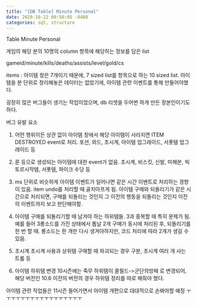 ```yaml
---
title: "[DB Table] Minute Personal"
date: 2020-10-22 00:50:05 -0400
categories: sql, structure
---
```


Table Minute Personal

게임의 해당 분의 10명의 column 항목에 해당하는 정보를 담은 list

gameid/minute/kills/deaths/assists/level/gold/cs

items : 아이템 창은 7개이기 때문에, 7 sized list를 항목으로 하는 10 sized list.
아이템을 분 단위로 정리해놓은 데이터는 없었기에, 아이템 관련 이벤트를 통해 만들어야했다.

굉장히 많은 버그들이 생기는 작업이었으며, db 리셋을 두어번 하게 만든 장본인이기도 하다.

버그 유발 요소

1. 어떤 행위이든 상관 없이 아이템 창에서 해당 아이템이 사라지면 ITEM DESTROYED event로 처리.
포션, 와드, 초시계, 아이템 업그레이드, 서폿템 업그레이드 등

2. 룬 등으로 생성되는 아이템에 대한 event가 없음.
초시계, 비스킷, 신발, 미해분, 빅토르시작템, 서폿템, 파이크 수당 등

3. ms 단위로 비슷하게 아이템 이벤트가 일어나면 같은 시간 이벤트로 처리하는 경향이 있음.
item undo를 처리할 때 골치아프게 됨.
아이템 구매와 되돌리기가 같은 시간으로 처리되면, 구매를 되돌리는 것인지 그 이전의 행동을 되돌리는 것인지 이전의 이벤트까지 보고 판단해야함.

4. 아이템 구매를 되돌리기할 때 남겨야 하는 하위템들.
3과 중복할 때 특히 문제가 됨. 예를 들어 3롱소드를 가진 상태에서 톱날 2개 구매가 동시에 처리된 후, 되돌리기를 한 번 할 때.
롱소드는 한 개만 다시 생겨야하지만, 코드 처리에 따라 2개가 생길 수 있음.

5. 초시계
초시계 사용과 상위템 구매할 때 파괴되는 경우 구분, 초시계 여러 개 사는 트롤 등

6. 아이템 하위템 변경
10시즌에는 죽무 하위템이 콜필드->군단의방패 로 변경되어, 해당 버전인 10.6 이전의 버전의 경우 하위템 정리를 따로 해줘야 했다.


아이템 관련 작업들은 11시즌 들어가면서 아이템 개편으로 대대적으로 손봐야할 예정 ㅜㅜㅜㅜㅜㅜㅜㅜㅜㅜㅜㅜㅜㅜㅜㅜㅜ
